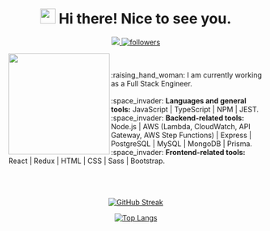 <!--
**LSegg/LSegg** is a ✨ _special_ ✨ repository because its `README.md` (this file) appears on your GitHub profile.
-->

<!-- Title -->

<h1 align="center"><img src="https://emojis.slackmojis.com/emojis/images/1531849430/4246/blob-sunglasses.gif?1531849430" width="30"/> Hi there! Nice to see you.</h1>

<!-- Badges -->

<p align="center">
    <a href="https://www.linkedin.com/in/lucia-seggiaro/">
    <img src="https://img.shields.io/badge/-Lucia%20Seggiaro-81b29a?style=for-the-badge&logo=Linkedin&logoColor=white&link=https://www.linkedin.com/in/lucia-seggiaro/" />
  </a>  
    
  <a href="https://github.com/LSegg">
    <img alt="followers" title="Follow me on Github" src="https://img.shields.io/github/followers/LSegg?color=81b29a&labelColor=81b29a&style=for-the-badge&logo=github&label=Follow"/></a>  
</p>

<!-- Currently -->

<p>
    <img align="left" src="https://user-images.githubusercontent.com/5713670/87202985-820dcb80-c2b6-11ea-9f56-7ec461c497c3.gif" width="200"></img>
    <br>
    <br>
    :raising_hand_woman: I am currently working as a Full Stack Engineer.
    <br>
    <br>
    :space_invader: <strong>Languages and general tools:</strong> JavaScript | TypeScript | NPM | JEST.
    <br>
    :space_invader: <strong>Backend-related tools:</strong> Node.js | AWS (Lambda, CloudWatch, API Gateway, AWS Step Functions) | Express | PostgreSQL | MySQL | MongoDB | Prisma.
    <br>
    :space_invader: <strong>Frontend-related tools:</strong> React | Redux | HTML | CSS | Sass | Bootstrap.
    <br>
    <br>
    <br>
    <br>
</p>

<!-- Github Stats -->

<div align="center">
        
[![GitHub Streak](http://github-readme-streak-stats.herokuapp.com?user=LSegg&theme=tokyonight&hide_border=true)](https://git.io/streak-stats)
        
</div>
    
<div align="center">

[![Top Langs](http://github-readme-stats.vercel.app/api/top-langs/?username=LSegg&layout=compact&hide_border=true&theme=tokyonight&card_width=445)](https://github.com/anuraghazra/github-readme-stats&PAT_1)

</div>
